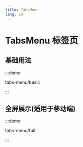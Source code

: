 ```yaml
---
title: TabsMenu
lang: zh
---
```


# TabsMenu 标签页

## 基础用法

:::demo

tabs-menu/basic

:::

## 全屏展示(适用于移动端)

:::demo

tabs-menu/full

:::
